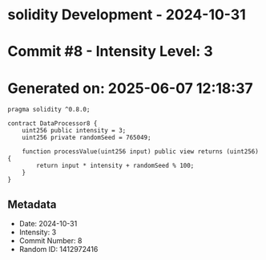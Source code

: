 ﻿# solidity Development - 2024-10-31
# Commit #8 - Intensity Level: 3
# Generated on: 2025-06-07 12:18:37
```solidity
pragma solidity ^0.8.0;

contract DataProcessor8 {
    uint256 public intensity = 3;
    uint256 private randomSeed = 765049;

    function processValue(uint256 input) public view returns (uint256) {
        return input * intensity + randomSeed % 100;
    }
}
```
## Metadata
- Date: 2024-10-31
- Intensity: 3
- Commit Number: 8
- Random ID: 1412972416

